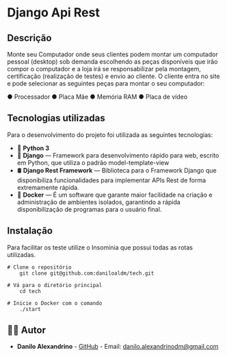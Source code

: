 
# Django Api Rest
## Descrição

Monte seu Computador onde seus clientes podem montar um computador pessoal (desktop) sob demanda escolhendo as peças disponíveis que irão compor o computador e a loja irá se responsabilizar pela montagem, certificação (realização de testes) e envio ao cliente. O cliente entra no site e pode selecionar as seguintes peças para montar o seu computador: 

● Processador 
● Placa Mãe 
● Memória RAM 
● Placa de vídeo 

## Tecnologias utilizadas

Para o desenvolvimento do projeto foi utilizada as seguintes tecnologias:

- :snake: **Python 3** 
- :snake:  **Django** — Framework para desenvolvimento rápido para web, escrito em Python, que utiliza o padrão model-template-view
- :oil_drum: **Django Rest Framework** — Biblioteca para o Framework Django que disponibiliza funcionalidades para implementar APIs Rest de forma extremamente rápida.
- :whale2: **Docker** — É um software que garante maior facilidade na criação e administração de ambientes isolados, garantindo a rápida disponibilização de programas para o usuário final.

## Instalação

Para facilitar os teste utilize o Insominia que possui todas as rotas utilizadas.
```
# Clone o repositório
	git clone git@github.com:daniloaldm/tech.git

# Vá para o diretório principal
	cd tech
```

```
# Inicie o Docker com o comando
	./start

```

## :man_technologist: Autor

- **Danilo Alexandrino** - [GitHub](https://github.com/daniloaldm) - Email: [danilo.alexandrinodm@gmail.com](mailto:danilo.alexandrinodm@gmail.com)
